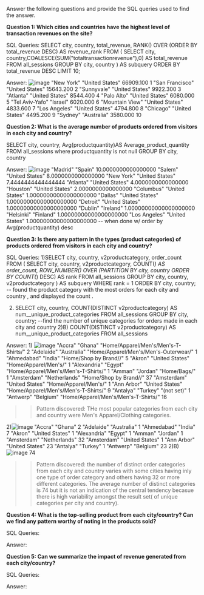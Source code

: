 Answer the following questions and provide the SQL queries used to find the answer.

    
**Question 1: Which cities and countries have the highest level of transaction revenues on the site?**


SQL Queries:
SELECT city, country, total_revenue, RANK() OVER (ORDER BY total_revenue DESC) AS revenue_rank
FROM (
  SELECT city, country,COALESCE(SUM("totaltransactionrevenue"),0) AS total_revenue
  FROM all_sessions
  GROUP BY city, country
) AS subquery
ORDER BY total_revenue DESC
LIMIT 10;


Answer: ![image](https://github.com/yflax/SQL-REPO-2/assets/127430738/01894008-0e88-4250-9bf9-0b2e4137bdf3)
"New York"	"United States"	66909.100	1
"San Francisco"	"United States"	15643.200	2
"Sunnyvale"	"United States"	9922.300	3
"Atlanta"	"United States"	8544.400	4
"Palo Alto"	"United States"	6080.000	5
"Tel Aviv-Yafo"	"Israel"	6020.000	6
"Mountain View"	"United States"	4833.600	7
"Los Angeles"	"United States"	4794.800	8
"Chicago"	"United States"	4495.200	9
"Sydney"	"Australia"	3580.000	10





**Question 2: What is the average number of products ordered from visitors in each city and country?**

SELECT city, country, Avg(productquantity)AS Average_product_quantity
FROM all_sessions 
where productquantity is not null
GROUP BY city, country


Answer:
![image](https://github.com/yflax/SQL-REPO-2/assets/127430738/afe14939-add5-4a2a-938a-14e6b6269884)
"Madrid"	"Spain"	10.0000000000000000
"Salem"	"United States"	8.0000000000000000
"New York"	"United States"	7.4444444444444444
"Atlanta"	"United States"	4.0000000000000000
"Houston"	"United States"	2.0000000000000000
"Columbus"	"United States"	1.00000000000000000000
"Dallas"	"United States"	1.00000000000000000000
"Detroit"	"United States"	1.00000000000000000000
"Dublin"	"Ireland"	1.00000000000000000000
"Helsinki"	"Finland"	1.00000000000000000000
"Los Angeles"	"United States"	1.00000000000000000000
-- when done w/ order by Avg(productquantity) desc



**Question 3: Is there any pattern in the types (product categories) of products ordered from visitors in each city and country?**


SQL Queries:
1)SELECT city, country, v2productcategory, order_count
FROM (
  SELECT city, country, v2productcategory, COUNT(*) AS order_count,
         ROW_NUMBER() OVER (PARTITION BY city, country ORDER BY COUNT(*) DESC) AS rank
  FROM all_sessions
  GROUP BY city, country, v2productcategory
) AS subquery
WHERE rank = 1
ORDER BY city, country;  -- found the product category with the most orders for each city and country , and displayed the count .

2) SELECT city, country, COUNT(DISTINCT v2productcategory) AS num__unique_product_categories
FROM all_sessions
GROUP BY city, country; --find the number of unique categories for orders made in each city and country
2)B) COUNT(DISTINCT v2productcategory) AS num__unique_product_categories
FROM all_sessions



Answer: 1) ![image](https://github.com/yflax/SQL-REPO-2/assets/127430738/be8a4176-2fee-4371-bea4-de88b2a932cf)
"Accra"	"Ghana"	"Home/Apparel/Men's/Men's-T-Shirts/"	2
"Adelaide"	"Australia"	"Home/Apparel/Men's/Men's-Outerwear/"	1
"Ahmedabad"	"India"	"Home/Shop by Brand//"	5
"Akron"	"United States"	"Home/Apparel/Men's/"	1
"Alexandria"	"Egypt"	"Home/Apparel/Men's/Men's-T-Shirts/"	1
"Amman"	"Jordan"	"Home/Bags/"	1
"Amsterdam"	"Netherlands"	"Home/Shop by Brand//"	37
"Amsterdam"	"United States"	"Home/Apparel/Men's/"	1
"Ann Arbor"	"United States"	"Home/Apparel/Men's/Men's-T-Shirts/"	9
"Antalya"	"Turkey"	"(not set)"	1
"Antwerp"	"Belgium"	"Home/Apparel/Men's/Men's-T-Shirts/"	16

>> Pattern discovered: THe most popular categories from each city and country were Men's Apparel/Clothing categories.

2)![image](https://github.com/yflax/SQL-REPO-2/assets/127430738/18a62143-1f58-4fc4-91d8-036d4462028a)
"Accra"	"Ghana"	2
"Adelaide"	"Australia"	1
"Ahmedabad"	"India"	7
"Akron"	"United States"	1
"Alexandria"	"Egypt"	1
"Amman"	"Jordan"	1
"Amsterdam"	"Netherlands"	32
"Amsterdam"	"United States"	1
"Ann Arbor"	"United States"	23
"Antalya"	"Turkey"	1
"Antwerp"	"Belgium"	23
2)B) ![image](https://github.com/yflax/SQL-REPO-2/assets/127430738/178173ae-c3a4-41b8-a309-aaa9dfe9aacc)
74

>> Pattern discovered: the number of distinct order categories from each city and country varies with some cities having inly one type of order category and others having 32 or more different categories.
>> The average number of distinct categories is 74 but it is not an indication of the central tendency becasue there is high variability amongst the result set( of unique categories per city and country).








**Question 4: What is the top-selling product from each city/country? Can we find any pattern worthy of noting in the products sold?**


SQL Queries:



Answer:





**Question 5: Can we summarize the impact of revenue generated from each city/country?**

SQL Queries:



Answer:







